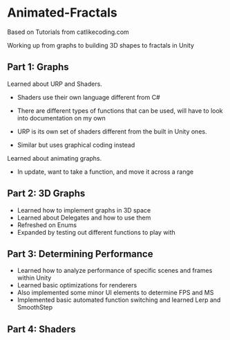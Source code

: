 # Animated-Fractals

Based on Tutorials from catlikecoding.com 

Working up from graphs to building 3D shapes to fractals in Unity

## Part 1: Graphs

Learned about URP and Shaders. 
- Shaders use their own language different from C#
- There are different types of functions that can be used, will have to look into documentation on my own

- URP is its own set of shaders different from the built in Unity ones. 
- Similar but uses graphical coding instead

Learned about animating graphs.
- In update, want to take a function, and move it across a range

## Part 2: 3D Graphs
- Learned how to implement graphs in 3D space
- Learned about Delegates and how to use them 
- Refreshed on Enums
- Expanded by testing out different functions to play with

## Part 3: Determining Performance
- Learned how to analyze performance of specific scenes and frames within Unity
- Learned basic optimizations for renderers
- Also implemented some minor UI elements to determine FPS and MS
- Implemented basic automated function switching and learned Lerp and SmoothStep

## Part 4: Shaders
